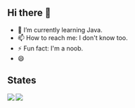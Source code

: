 ## Hi there 👋


- 🌱 I’m currently learning Java.
- 📫 How to reach me: I don't know too.
- ⚡ Fun fact: I'm a noob.
- 😄

## States

<img align="left" src="https://github-readme-stats.vercel.app/api/top-langs/?username=kairui1108&layout=compact">
<img align="left" src="https://github-readme-stats.vercel.app/api?username=kairui1108&show_icons=true&icon_color=CE1D2D&text_color=718096&bg_color=ffffff&hide_title=true" />



